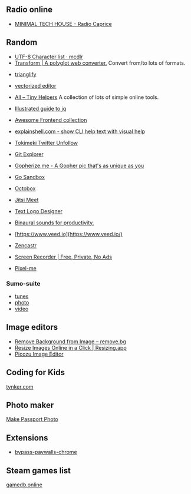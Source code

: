 
## Radio online 
* [MINIMAL TECH HOUSE - Radio Caprice](http://radcap.ru/mintechhouse.html)

## Random

* [UTF-8 Character list · mcdlr](https://mcdlr.com/utf-8/#1)
* [Transform | A polyglot web converter.](https://transform.tools/) Convert from/to lots of formats.

- [trianglify](https://trianglify.io/)

* [vectorized editor](https://vectr.com/)
* [All – Tiny Helpers](https://tiny-helpers.dev/) A collection of lots of simple online tools.
* [Illustrated guide to jq](https://mosermichael.github.io/jq-illustrated/dir/content.html)

* [Awesome Frontend collection](https://awesomejs.dev/)
* [explainshell.com - show CLI help text with visual help](https://explainshell.com/)
* [Tokimeki Twitter Unfollow](https://tokimeki-unfollow.glitch.me/)
* [Git Explorer](https://gitexplorer.com/)
* [Gopherize.me - A Gopher pic that's as unique as you](https://gopherize.me/)
* [Go Sandbox](https://go-sandbox.com/)
* [Octobox](https://octobox.io/)
* [Jitsi Meet](https://meet.jit.si/)
* [Text Logo Designer](https://eu1.flamingtext.com/)

* [Binaural sounds for productivity.](https://spaces.fm/)
* [https://www.veed.io](https://www.veed.io/)
* [Zencastr](https://zencastr.com/)
* [Screen Recorder | Free, Private, No Ads](https://screenrecorderapp.com/)

* [Pixel-me](https://pixel-me.tokyo/en/)

### Sumo-suite
* [tunes](https://sumo.app/tunes/es)
* [photo](https://sumo.app/photo/es)
* [video](https://sumo.app/video/es)




## Image editors
* [Remove Background from Image – remove.bg](https://www.remove.bg/)
* [Resize Images Online in a Click | Resizing.app](https://resizing.app/)
* [Picozu Image Editor](https://www.picozu.com/)


## Coding for Kids

[tynker.com](https://www.tynker.com/)

## Photo maker

[Make Passport Photo](https://makepassportphoto.com/)


## Extensions

* [bypass-paywalls-chrome](https://github.com/iamadamdev/bypass-paywalls-chrome)


## Steam games list

[gamedb.online](https://gamedb.online/players/76561198026280908/guuplanewalker?o=desc&s=1#games)
<!--stackedit_data:
eyJoaXN0b3J5IjpbNjEwNTkyMTM0LDE1NjY3NDA0ODgsLTI0Mz
MzOTE0OCwxMTI2NjEwNDA2LDg5ODY0OTI5OSwtMzczMjExNDcz
LC00MTcxNTk0MjgsMjAwMzMyNTAxNywtMTkyNDQ5NjM5OCwtMz
c2MDc0NzAyLDMxMjIzMzU0MCwxODkyNTg0ODg5LDE1MTYyMjE5
MDEsLTIwMzQ2NTgyOTEsLTEzMzk4ODkzNjYsMTM4MTI4MzcxN1
19
-->